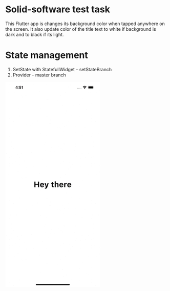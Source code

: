 # Solid-software test task
This Flutter app is changes its background color when tapped anywhere on the screen.
It also update color of the title text to white if background is dark and to black if its light.

# State management
1. SetState with StatefullWidget - setStateBranch
2. Provider - master branch

![image](https://github.com/hasnolife/solid_task/blob/master/test.gif)